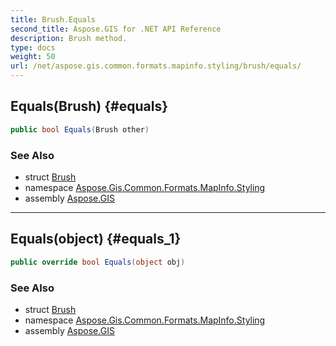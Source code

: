 ```yaml
---
title: Brush.Equals
second_title: Aspose.GIS for .NET API Reference
description: Brush method. 
type: docs
weight: 50
url: /net/aspose.gis.common.formats.mapinfo.styling/brush/equals/
---
```

## Equals(Brush) {#equals}

```csharp
public bool Equals(Brush other)
```

### See Also

* struct [Brush](../)
* namespace [Aspose.Gis.Common.Formats.MapInfo.Styling](../../brush/)
* assembly [Aspose.GIS](../../../)

---

## Equals(object) {#equals_1}

```csharp
public override bool Equals(object obj)
```

### See Also

* struct [Brush](../)
* namespace [Aspose.Gis.Common.Formats.MapInfo.Styling](../../brush/)
* assembly [Aspose.GIS](../../../)


